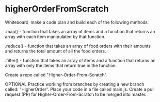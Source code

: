# higherOrderFromScratch

Whiteboard, make a code plan and build each of the following methods:

.map() - function that takes an array of items and a function that returns an array with each item manipulated by that function.

.reduce() - function that takes an array of food orders with their amounts and returns the total amount of all the food orders.

.filter() - function that takes an array of items and a function that returns an array with only the items that return true in the function.

Create a repo called "Higher-Order-From-Scratch".

OPTIONAL
Practice working from branches by creating a new branch called: "HigherOrder".
Place your code in a file called main.js.
Create a pull request (PR) for Higher-Order-From-Scratch to be merged into master.
